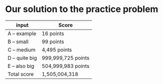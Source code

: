 # Our solution to the practice problem

| input         | Score              |
|---------------|--------------------|
| A – example   | 16 points          |
| B – small     | 99 points          |
| C – medium    | 4,495 points       |
| D – quite big | 999,999,725 points |
| E – also big  | 504,999,983 points |
| Total score   | 1,505,004,318      |
